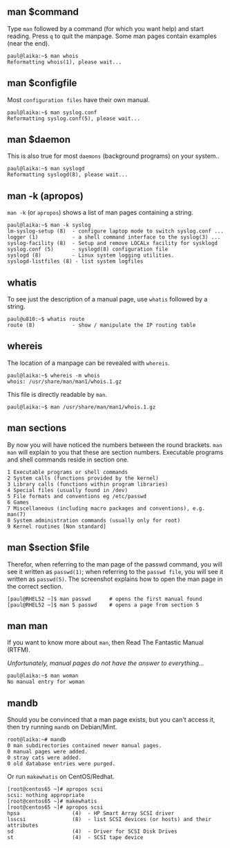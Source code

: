 ## man \$command

Type `man` followed by a command (for which you want help)
and start reading. Press `q` to quit the manpage. Some man pages contain
examples (near the end).

    paul@laika:~$ man whois
    Reformatting whois(1), please wait...

## man \$configfile

Most `configuration files` have their own manual.

    paul@laika:~$ man syslog.conf
    Reformatting syslog.conf(5), please wait...

## man \$daemon

This is also true for most `daemons` (background programs)
on your system..

    paul@laika:~$ man syslogd
    Reformatting syslogd(8), please wait...

## man -k (apropos)

`man -k` (or `apropos`) shows a list of man
pages containing a string.

    paul@laika:~$ man -k syslog
    lm-syslog-setup (8)  - configure laptop mode to switch syslog.conf ...
    logger (1)           - a shell command interface to the syslog(3) ...
    syslog-facility (8)  - Setup and remove LOCALx facility for sysklogd
    syslog.conf (5)      - syslogd(8) configuration file
    syslogd (8)          - Linux system logging utilities.
    syslogd-listfiles (8) - list system logfiles

## whatis

To see just the description of a manual page, use `whatis`
followed by a string.

    paul@u810:~$ whatis route
    route (8)            - show / manipulate the IP routing table

## whereis

The location of a manpage can be revealed with `whereis`.

    paul@laika:~$ whereis -m whois
    whois: /usr/share/man/man1/whois.1.gz

This file is directly readable by `man`.

    paul@laika:~$ man /usr/share/man/man1/whois.1.gz

## man sections

By now you will have noticed the numbers between the round brackets.
`man man` will explain to you that these are section
numbers. Executable programs and shell commands reside in section one.

    1 Executable programs or shell commands
    2 System calls (functions provided by the kernel)
    3 Library calls (functions within program libraries)
    4 Special files (usually found in /dev)
    5 File formats and conventions eg /etc/passwd
    6 Games
    7 Miscellaneous (including macro packages and conventions), e.g. man(7)
    8 System administration commands (usually only for root)
    9 Kernel routines [Non standard]

## man \$section \$file

Therefor, when referring to the man page of the passwd command, you will
see it written as `passwd(1)`; when referring to the
`passwd file`, you will see it written as `passwd(5)`. The
screenshot explains how to open the man page in the correct section.

    [paul@RHEL52 ~]$ man passwd      # opens the first manual found
    [paul@RHEL52 ~]$ man 5 passwd    # opens a page from section 5

## man man

If you want to know more about `man`, then Read The Fantastic Manual
(RTFM).

*Unfortunately, manual pages do not have the answer to everything\...*

    paul@laika:~$ man woman
    No manual entry for woman

## mandb

Should you be convinced that a man page exists, but you can\'t access
it, then try running `mandb` on Debian/Mint.

    root@laika:~# mandb
    0 man subdirectories contained newer manual pages.
    0 manual pages were added.
    0 stray cats were added.
    0 old database entries were purged.

Or run `makewhatis` on CentOS/Redhat.

    [root@centos65 ~]# apropos scsi
    scsi: nothing appropriate
    [root@centos65 ~]# makewhatis 
    [root@centos65 ~]# apropos scsi
    hpsa                 (4)  - HP Smart Array SCSI driver
    lsscsi               (8)  - list SCSI devices (or hosts) and their attributes
    sd                   (4)  - Driver for SCSI Disk Drives
    st                   (4)  - SCSI tape device

